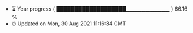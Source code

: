 - ⏳ Year progress { ███████████████████▁▁▁▁▁▁▁▁▁▁▁ } 66.16 %
- ⏰ Updated on Mon, 30 Aug 2021 11:16:34 GMT

